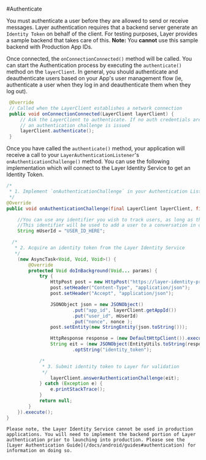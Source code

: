 #Authenticate

You must authenticate a user before they are allowed to send or receive messages. Layer authentication requires that a backend server generate an `Identity Token` on behalf of the client. For testing purposes, Layer provides a sample backend that takes care of this. <b>Note:</b> You <b>cannot</b> use this sample backend with Production App IDs.

Once connected, the `onConnectionConnected()` method will be called. You can start the Authentication process by executing the `authenticate()` method on the `layerClient`. In general, you should authenticate and deauthenticate users based on your App's user management flow (ie, authenticate a user when they log in and deauthenticate them when they log out).

```java
 @Override
 // Called when the LayerClient establishes a network connection
 public void onConnectionConnected(LayerClient layerClient) {
     // Ask the LayerClient to authenticate. If no auth credentials are present,
     // an authentication challenge is issued
     layerClient.authenticate();
 }
```

Once you have called the `authenticate()` method, your application will receive a call to your `LayerAuthenticationListener`'s `onAuthenticationChallenge()` method. You can use the following implementation which will connect to the Layer Identity Service to get an Identity Token.


```java
/*
 * 1. Implement `onAuthenticationChallenge` in your Authentication Listener to acquire a nonce
 */
@Override
public void onAuthenticationChallenge(final LayerClient layerClient, final String nonce) {

    //You can use any identifier you wish to track users, as long as the value is unique
    //This identifier will be used to add a user to a conversation in order to send them messages
    String mUserId = "USER_ID_HERE";

  /*
   * 2. Acquire an identity token from the Layer Identity Service
   */
    (new AsyncTask<Void, Void, Void>() {
        @Override
        protected Void doInBackground(Void... params) {
            try {
                HttpPost post = new HttpPost("https://layer-identity-provider.herokuapp.com/identity_tokens");
                post.setHeader("Content-Type", "application/json");
                post.setHeader("Accept", "application/json");

                JSONObject json = new JSONObject()
                        .put("app_id", layerClient.getAppId())
                        .put("user_id", mUserId)
                        .put("nonce", nonce );
                post.setEntity(new StringEntity(json.toString()));

                HttpResponse response = (new DefaultHttpClient()).execute(post);
                String eit = (new JSONObject(EntityUtils.toString(response.getEntity())))
                        .optString("identity_token");

            /*
             * 3. Submit identity token to Layer for validation
             */
                layerClient.answerAuthenticationChallenge(eit);
            } catch (Exception e) {
                e.printStackTrace();
            }
            return null;
        }
    }).execute();
}
```

```emphasis
Please note, the Layer Identity Service cannot be used in production applications. You will need to implement the backend portion of Layer authentication prior to launching into production. Please see the [Layer Authentication Guide](/docs/android/guides#authentication) for information on doing so.
```
